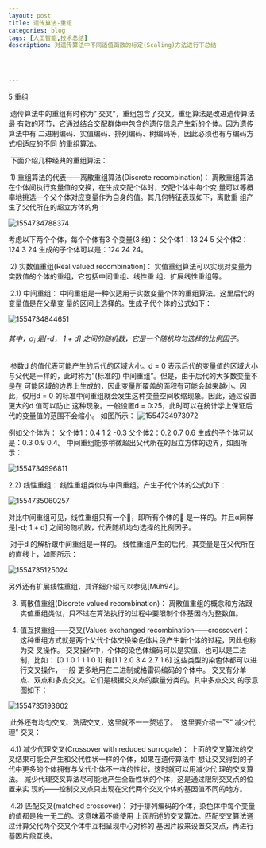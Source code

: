 ```yaml
---
layout: post
title: 遗传算法-重组
categories: blog
tags: [人工智能,技术总结]
description: 对遗传算法中不同适值函数的标定(Scaling)方法进行下总结




---
```




5 重组

​	遗传算法中的重组有时称为” 交叉”，重组包含了交叉。重组算法是改进遗传算法最
有效的环节，它通过结合交配群体中包含的遗传信息产生新的个体。因为遗传算法中有
二进制编码、实值编码、排列编码、树编码等，因此必须也有与编码方式相适应的不同
的重组算法。

​	下面介绍几种经典的重组算法：

​	1) 重组算法的代表——离散重组算法(Discrete recombination)：
​	离散重组算法在个体间执行变量值的交换，在生成交配个体时，交配个体中每个变
量可以等概率地挑选一个父个体对应变量作为自身的值。其几何特征表现如下，离散重
组产生了父代所在的超立方体的角：

![1554734788374](C:\Users\25080\AppData\Roaming\Typora\typora-user-images\1554734788374.png)

考虑以下两个个体，每个个体有3 个变量(3 维)：
父个体1：13 24 5
父个体2：124 3 24
生成的子个体可以是：124 24 24。

​	2) 实数值重组(Real valued recombination)：
​	实值重组算法可以实现对变量为实数值的个体的重组，它包括中间重组、线性重
组、扩展线性重组等。

​	2.1) 中间重组：
​	中间重组是一种仅适用于实数变量个体的重组算法。这里后代的变量值是在父辈变
量的区间上选择的。生成子代个体的公式如下：	

![1554734844651](C:\Users\25080\AppData\Roaming\Typora\typora-user-images\1554734844651.png)

###### ​	其中，α<sub>i</sub> 是[-d， 1 + d] 之间的随机数，它是一个随机均匀选择的比例因子。

​	参数d 的值代表可能产生的后代的区域大小。d = 0 表示后代的变量值的区域大小
与父代是一样的，此时称为”(标准的) 中间重组”。但是，由于后代的大多数变量不是在
可能区域的边界上生成的，因此变量所覆盖的面积有可能会越来越小。因此，仅用d = 0
的标准中间重组就会发生这种变量空间收缩现象。因此，通过设置更大的d 值可以防止
这种现象。一般设置d = 0:25，此时可以在统计学上保证后代的变量值的范围不会缩小。
如图所示：
​	![1554734973972](C:\Users\25080\AppData\Roaming\Typora\typora-user-images\1554734973972.png)

例如父个体为：
父个体1：0.4 1.2 -0.3
父个体2：0.2 0.7 0.6
生成的子个体可以是：0.3 0.9 0.4。
中间重组能够稍微超出父代所在的超立方体的边界，如图所示：

![1554734996811](C:\Users\25080\AppData\Roaming\Typora\typora-user-images\1554734996811.png)

2.2) 线性重组：
线性重组类似与中间重组。产生子代个体的公式如下：

![1554735060257](C:\Users\25080\AppData\Roaming\Typora\typora-user-images\1554735060257.png)

对比中间重组可见，线性重组只有一个，即所有个体的 是一样的。并且α同样是[-d; 1 + d] 之间的随机数，代表随机均匀选择的比例因子。

​	对于d 的解析跟中间重组是一样的。
​	线性重组产生的后代，其变量是在父代所在的直线上，如图所示：	

![1554735125024](C:\Users\25080\AppData\Roaming\Typora\typora-user-images\1554735125024.png)

另外还有扩展线性重组，其详细介绍可以参见[Müh94]。

3) 离散值重组(Discrete valued recombination)：
	离散值重组的概念和方法跟实值重组类似，只不过在算法执行的过程中要限制个体基因均为整数值。

4) 值互换重组——交叉(Values exchanged recombination——crossover)：
	这种重组方式就是两个父代个体交换染色体片段产生新个体的过程，因此也称为交
叉操作。
	交叉操作中，个体的染色体编码可以是实值、也可以是二进制，比如：
	[0 1 0 1 1 1 0 1] 和[1.1 2.0 3.4 2.7 1.6] 这些类型的染色体都可以进行交叉操作，一般
更多地用在二进制或格雷码编码的个体中。
	交叉有分单点、双点和多点交叉。它们是根据交叉点的数量分类的。其中多点交叉
的示意图如下：

![1554735193602](C:\Users\25080\AppData\Roaming\Typora\typora-user-images\1554735193602.png)

​	此外还有均匀交叉、洗牌交叉，这里就不一一赘述了。
​	这里要介绍一下” 减少代理” 交叉：

​	4.1) 减少代理交叉(Crossover with reduced surrogate)：
​	上面的交叉算法的交叉结果可能会产生和父代性状一样的个体，如果在遗传算法中
想让交叉得到的子代中更多的个体拥有与父代个体不一样的性状，这时就可以用减少代
理的交叉算法。
​	减少代理交叉算法尽可能地产生全新性状的个体，这是通过限制交叉点的位置来实
现的——控制交叉点只出现在父代两个交叉个体的基因值不同的地方。

​	4.2) 匹配交叉(matched crossover)：
​	对于排列编码的个体，染色体中每个变量的值都是独一无二的。这意味着不能使用
上面所述的交叉算法。匹配交叉算法通过计算父代两个交叉个体中互相呈现中心对称的
基因片段来设置交叉点，再进行基因片段互换。